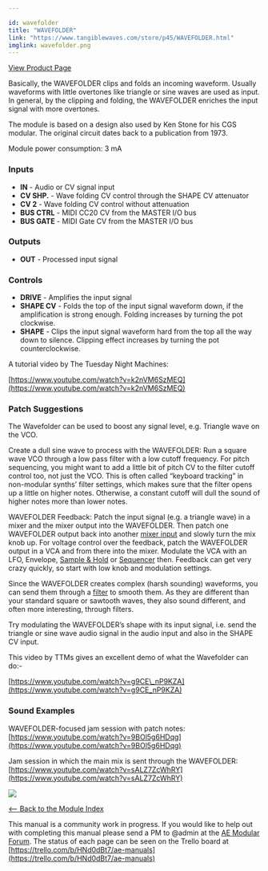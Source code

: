 ```yaml
---

id: wavefolder
title: "WAVEFOLDER"
link: "https://www.tangiblewaves.com/store/p45/WAVEFOLDER.html"
imglink: wavefolder.png
---
```



[View Product Page](https://www.tangiblewaves.com/store/p45/WAVEFOLDER.html)

Basically, the WAVEFOLDER clips and folds an incoming waveform. Usually waveforms with little overtones like triangle or sine waves are used as input. In general, by the clipping and folding, the WAVEFOLDER enriches the input signal with more overtones.

The module is based on a design also used by Ken Stone for his CGS modular. The original circuit dates back to a publication from 1973.

Module power consumption: 3 mA

### Inputs

*   **IN** - Audio or CV signal input
*   **CV SHP.** - Wave folding CV control through the SHAPE CV attenuator
*   **CV 2** - Wave folding CV control without attenuation
*   **BUS CTRL** - MIDI CC20 CV from the MASTER I/O bus
*   **BUS GATE** - MIDI Gate CV from the MASTER I/O bus

### Outputs

*   **OUT** - Processed input signal

### Controls

*   **DRIVE** - Amplifies the input signal
*   **SHAPE CV** - Folds the top of the input signal waveform down, if the amplification is strong enough. Folding increases by turning the pot clockwise.
*   **SHAPE** - Clips the input signal waveform hard from the top all the way down to silence. Clipping effect increases by turning the pot counterclockwise.

A tutorial video by The Tuesday Night Machines:

[https://www.youtube.com/watch?v=k2nVM6SzMEQ](https://www.youtube.com/watch?v=k2nVM6SzMEQ)

### Patch Suggestions

The Wavefolder can be used to boost any signal level, e.g. Triangle wave on the VCO.

Create a dull sine wave to process with the WAVEFOLDER: Run a square wave VCO through a low pass filter with a low cutoff frequency. For pitch sequencing, you might want to add a little bit of pitch CV to the filter cutoff control too, not just the VCO. This is often called “keyboard tracking” in non-modular synths’ filter settings, which makes sure that the filter opens up a little on higher notes. Otherwise, a constant cutoff will dull the sound of higher notes more than lower notes.

WAVEFOLDER Feedback: Patch the input signal (e.g. a triangle wave) in a mixer and the mixer output into the WAVEFOLDER. Then patch one WAVEFOLDER output back into another [mixer input](https://wiki.aemodular.com/pmwiki.php/AeManual/4ATTMIXFADER) and slowly turn the mix knob up. For voltage control over the feedback, patch the WAVEFOLDER output in a VCA and from there into the mixer. Modulate the VCA with an LFO, Envelope, [Sample & Hold](https://wiki.aemodular.com/pmwiki.php/AeManual/SAMPLEHOLD) or [Sequencer](https://wiki.aemodular.com/pmwiki.php/AeManual/SEQ8) then. Feedback can get very crazy quickly, so start with low knob and modulation settings.

Since the WAVEFOLDER creates complex (harsh sounding) waveforms, you can send them through a [filter](https://wiki.aemodular.com/pmwiki.php/AeManual/MS20FILTER) to smooth them. As they are different than your standard square or sawtooth waves, they also sound different, and often more interesting, through filters.

Try modulating the WAVEFOLDER’s shape with its input signal, i.e. send the triangle or sine wave audio signal in the audio input and also in the SHAPE CV input.

This video by TTMs gives an excellent demo of what the Wavefolder can do:-

[https://www.youtube.com/watch?v=g9CE\_nP9KZA](https://www.youtube.com/watch?v=g9CE_nP9KZA)

### Sound Examples

WAVEFOLDER-focused jam session with patch notes: [https://www.youtube.com/watch?v=9BOl5g6HDqg](https://www.youtube.com/watch?v=9BOl5g6HDqg)

Jam session in which the main mix is sent through the WAVEFOLDER: [https://www.youtube.com/watch?v=sALZ7ZcWhRY](https://www.youtube.com/watch?v=sALZ7ZcWhRY)

[![](/images/th00---wavefolder.png.jpg)](https://wiki.aemodular.com/uploads/AeManual/WAVEFOLDER/wavefolder.png "wavefolder")

[<-- Back to the Module Index](https://wiki.aemodular.com/pmwiki.php/AeManual/Modules)

This manual is a community work in progress. If you would like to help out with completing this manual please send a PM to @admin at the [AE Modular Forum](http://forum.aemodular.com). The status of each page can be seen on the Trello board at [https://trello.com/b/HNd0dBt7/ae-manuals](https://trello.com/b/HNd0dBt7/ae-manuals)